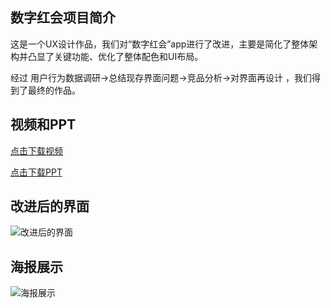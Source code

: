 
## 数字红会项目简介

这是一个UX设计作品，我们对“数字红会”app进行了改进，主要是简化了整体架构并凸显了关键功能、优化了整体配色和UI布局。

经过 用户行为数据调研->总结现存界面问题->竞品分析->对界面再设计 ，我们得到了最终的作品。

## 视频和PPT

[点击下载视频](../assets/数字红会视频.mp4)

[点击下载PPT](../assets/数字红会PPT.pdf)

## 改进后的界面

![改进后的界面](../assets/数字红会界面稿.png)

## 海报展示

![海报展示](../assets/数字红会海报.png)
